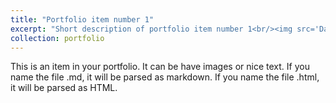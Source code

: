```yaml
---
title: "Portfolio item number 1"
excerpt: "Short description of portfolio item number 1<br/><img src='Data Analysis with Python.jpg'>"
collection: portfolio
---
```


This is an item in your portfolio. It can be have images or nice text. If you name the file .md, it will be parsed as markdown. If you name the file .html, it will be parsed as HTML. 

